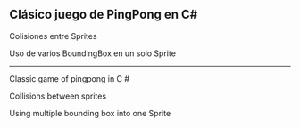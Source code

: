 Clásico juego de PingPong en C#
-
Colisiones entre Sprites

Uso de varios BoundingBox en un solo Sprite

---------------------------------------------
Classic game of pingpong in C #

Collisions between sprites

Using multiple bounding box into one Sprite
